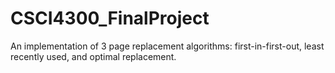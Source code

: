 # CSCI4300_FinalProject
 An implementation of 3 page replacement algorithms: first-in-first-out, least recently used, and optimal replacement.

